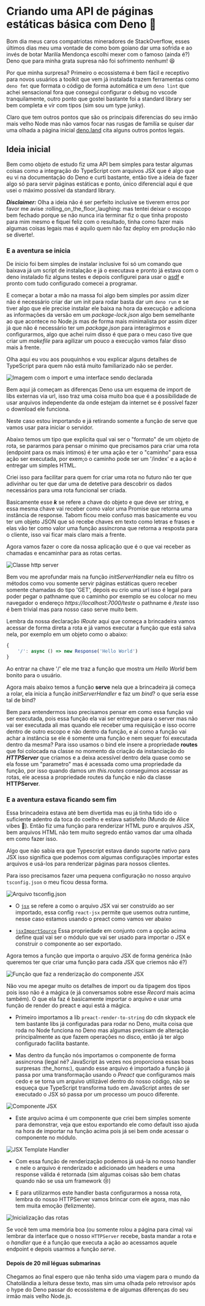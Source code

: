 # Criando uma API de páginas estáticas básica com Deno :t-rex:

Bom dia meus caros compatriotas mineradores de StackOverflow, esses últimos dias meu uma vontade de como bom goiano dar uma sofrida e ao invés de botar Marilía Mendonça escolhi mexer com o famoso (ainda é?) Deno que para minha grata supresa não foi sofrimento nenhum! :laughing:

Por que minha surpresa? Primeiro o ecossistema é bem fácil e receptivo para novos usuários a toolkit que vem já instalada trazem ferramentas como `deno fmt` que formata o código de forma automática e um `deno lint` que achei sensacional fora que consegui configurar o debug no vscode tranquilamente, outro ponto que gostei bastante foi a standard library ser bem completa e vir com tipos (sim sou um type junky).

Claro que tem outros pontos que são os principais diferencias do seu irmão mais velho Node mas não vamos focar nas rusgas de familía se quiser dar uma olhada a página inicial [deno.land](https://deno.land/) cita alguns outros pontos legais.

## Ideia inicial

Bem como objeto de estudo fiz uma API bem simples para testar algumas coisas como a integração do TypeScript com arquivos JSX que é algo que eu vi na documentação do Deno e curti bastante, então tive a ideia de fazer algo só para servir páginas estáticas e ponto, único diferencial aqui é que usei o máximo possível da standard library.

_**Disclaimer:**_ Olha a ideia não é ser perfeito inclusive se tiverem erros por favor me avise :rolling_on_the_floor_laughing: mas tentei deixar o escopo bem fechado porque se não nunca iria terminar fiz o que tinha proposto para mim mesmo e fiquei feliz com o resultado, tinha como fazer mais algumas coisas legais mas é aquilo quem não faz deploy em produção não se diverte!.

### E a aventura se inicia

De ínicio foi bem simples de instalar inclusive foi só um comando que baixava já um script de instalação e já o executava e pronto já estava com o deno instalado fiz alguns testes e depois configurei para usar o [asdf](https://asdf-vm.com/) e pronto com tudo configurado comecei a programar.

E começar a botar a mão na massa foi algo bem simples por assim dizer não é necessário criar dar um init para rodar basta dar um `deno run` e se tiver algo que ele precise instalar ele baixa na hora da execução e adiciona as informações da versão em um _package-lock.json_ algo bem semelhante ao que acontece no Node.js mas de forma mais minimalista por assim dizer já que não é necessário ter um _package.json_ para interagirmos e configurarmos, algo que achei ruim disso é que para o meu caso tive que criar um _makefile_ para agilizar um pouco a execução vamos falar disso mais à frente.

Olha aqui eu vou aos pouquinhos e vou explicar alguns detalhes de TypeScript para quem não está muito familiarizado não se perder.

![Imagem com o import e uma interface sendo declarada](doc_images/import-type-http.png)

Bem aqui já começam as diferenças Deno usa um esquema de import de libs externas via url, isso traz uma coisa muito boa que é a possibilidade de usar arquivos independente da onde estejam da internet se é possível fazer o download ele funciona.

Neste caso estou importando e já retirando somente a função de serve que vamos usar para iniciar o servidor.



Abaixo temos um tipo que explicita qual vai ser o "formato" de um objeto de rota, se pararmos para pensar o minimo que precisamos para criar uma rota (endpoint para os mais íntimos) é ter uma ação e ter o "caminho" para essa ação ser executada, por exem;o o caminho pode ser um '/index' e a ação é entregar um simples HTML.

Criei isso para facilitar para quem for criar uma rota no futuro não ter que adivinhar ou ter que dar uma de detetive para descobrir os dados necessários para uma rota funcional ser criada.

Basicamente esse _**k**_ se refere a chave do objeto e que deve ser string, e essa mesma chave vai receber como valor uma Promise que retorna uma instância de response. Tabom ficou meio confuso mas basicamente eu vou ter um objeto JSON que só recebe chaves em texto como letras e frases e elas vão ter como valor uma função assíncrona que retorna a resposta para o cliente, isso vai ficar mais claro mais a frente.

Agora vamos fazer o core da nossa aplicação que é o que vai receber as chamadas e encaminhar para as rotas certas.

![Classe http server](doc_images/http-server.png)

Bem vou me aprofundar mais na função _initServerHandler_ nela eu filtro os métodos como vou somente servir páginas estáticas quero receber somente chamadas do tipo 'GET', depois eu crio uma url isso é legal para poder pegar o pathname que o caminho por exemplo se eu colocar no meu navegador o endereço _https://localhost:7000/teste_ o pathname é _/teste_ isso é bem trivial mas para nosso caso serve muito bem.

Lembra da nossa declaração _IRoute_ aqui que começa a brincadeira vamos acessar de forma direta a rota e já vamos executar a função que está salva nela, por exemplo em um objeto como o abaixo:

```js
{
    '/': async () => new Response('Hello World')
}
```

Ao entrar na chave '/' ele me traz a função que mostra um _Hello World_ bem bonito para o usuário.

Agora mais abaixo temos a função **serve** nela que a brincadeira já começa a rolar, ela inicia a função _initServerHandler_ e faz um _bind_? o que seria esse tal de bind?

Bem para entendermos isso precisamos pensar em como essa função vai ser executada, pois essa função ela vai ser entregue para o server mas não vai ser executada ali mas quando ele receber uma requisição e isso ocorre dentro de outro escopo e não dentro da função, e aí como a função vai achar a instância se ele é somente uma função e nem sequer foi executada dentro da mesma? Para isso usamos o bind ele insere a propriedade **routes** que foi colocada na classe no momento da criação da instanciação do _**HTTPServer**_ que criamos e a deixa acessível dentro dela quase como se ela fosse um "parametro" mas é acessada como uma propriedade da função, por isso quando damos um _this.routes_ conseguimos acessar as rotas, ele acessa a propriedade routes da função e não da classe **HTTPServer**.

### E a aventura estava ficando sem fim

Essa brincadeira estava até bem divertida mas eu já tinha tido ido o suficiente adentro da toca do coelho e estava satisfeito (Mundo de Alice vibes :leaves:). Então fiz uma função para renderizar HTML puro e arquivos JSX, bem arquivos HTML não tem muito segredo então vamos dar uma olhada em como fazer isso.

Algo que não sabia era que Typescript estava dando suporte nativo para JSX isso significa que podemos com algumas configurações importar estes arquivos e usá-los para renderizar páginas para nossos clientes.

Para isso precisamos fazer uma pequena configuração no nosso arquivo `tsconfig.json` o meu ficou dessa forma.

![Arquivo tsconfig.json](doc_images/ts-config.png)

- O [`jsx`](https://www.typescriptlang.org/tsconfig#jsx) se refere a como o arquivo JSX vai ser construído ao ser importado, essa config `react-jsx` permite que usemos outra runtime, nesse caso estamos usando o preact como vamos ver abaixo

- [`jsxImportSource`](https://www.typescriptlang.org/tsconfig#jsxImportSource) Essa propriedade em conjunto com a opção acima define qual vai ser o módulo que vai ser usado para importar o JSX e construir o componente ao ser exportado.

Agora temos a função que importa o arquivo JSX de forma genérica (não queremos ter que criar uma função para cada JSX que criemos não é?)

![Função que faz a renderização do componente JSX](doc_images/renderJSXTemplate.png)

Não vou me apegar muito os detalhes de import ou da tipagem dos tipos pois isso não é a mágica (e já conversamos sobre esse _Record_ mais acima também). O que ela faz é basicamente importar o arquivo e usar uma função de render do preact e aqui está a mágica.
 - Primeiro importamos a lib `preact-render-to-string` do cdn skypack ele tem bastante libs já configuradas para rodar no Deno, muita coisa que roda no Node funciona no Deno mas algumas precisam de alteração principalmente as que fazem operações no disco, então já ter algo configurado facilita bastante.

 - Mas dentro da função nós importamos o componente de forma assincrona (legal né? JavaScript às vezes nos proporciona essas boas surpresas :the_horns:), quando esse arquivo é importado a função já passa por uma transformação usando o _Preact_ que configuramos mais cedo e se torna um arquivo utilizável dentro do nosso código, não se esqueça que TypeScript transforma tudo em JavaScript antes de ser executado o JSX só passa por um processo um pouco diferente.


![Componente JSX](doc_images/jsx.png)

 - Este arquivo acima é um componente que criei bem simples somente para demonstrar, veja que estou exportando ele como default isso ajuda na hora de importar na função acima pois já sei bem onde acessar o componente no módulo.

![JSX Template Handler](doc_images/JSXTemplateHandler.png)

 - Com essa função de renderização podemos já usá-la no nosso handler e nele o arquivo é renderizado e adicionado um headers e uma response válida é retornada (sim algumas coisas são bem chatas quando não se usa um framework :cry:)

 - E para utilizarmos este handler basta configurarmos a nossa rota, lembra do nosso HTTPServer vamos brincar com ele agora, mas não tem muita emoção (felizmente).

 ![Inicialização das rotas](doc_images/main.png)

Se você tem uma memória boa (ou somente rolou a página para cima) vai lembrar da interface que o nosso `HTTPServer` recebe, basta mandar a rota e o _handler_ que é a função que executa a ação ao acessamos aquele endpoint e depois usarmos a função _serve_.

#### Depois de 20 mil léguas submarinas

Chegamos ao final espero que não tenha sido uma viagem para o mundo da Chatolândia a leitura desse texto, mas sim uma olhada pelo retrovisor após o hype do Deno passar do ecossistema e de algumas diferenças do seu irmão mais velho Node.js.